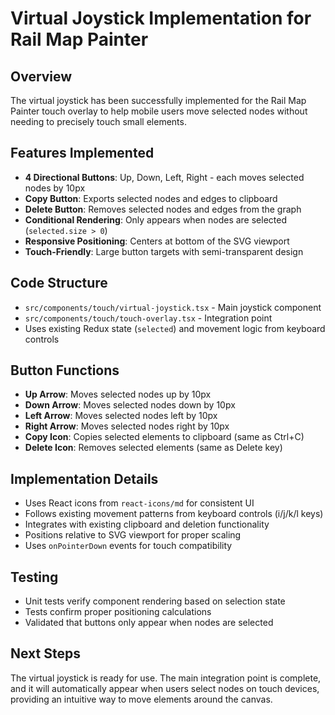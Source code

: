 # Virtual Joystick Implementation for Rail Map Painter

## Overview
The virtual joystick has been successfully implemented for the Rail Map Painter touch overlay to help mobile users move selected nodes without needing to precisely touch small elements.

## Features Implemented
- **4 Directional Buttons**: Up, Down, Left, Right - each moves selected nodes by 10px
- **Copy Button**: Exports selected nodes and edges to clipboard
- **Delete Button**: Removes selected nodes and edges from the graph
- **Conditional Rendering**: Only appears when nodes are selected (`selected.size > 0`)
- **Responsive Positioning**: Centers at bottom of the SVG viewport
- **Touch-Friendly**: Large button targets with semi-transparent design

## Code Structure
- `src/components/touch/virtual-joystick.tsx` - Main joystick component
- `src/components/touch/touch-overlay.tsx` - Integration point
- Uses existing Redux state (`selected`) and movement logic from keyboard controls

## Button Functions
- **Up Arrow**: Moves selected nodes up by 10px  
- **Down Arrow**: Moves selected nodes down by 10px
- **Left Arrow**: Moves selected nodes left by 10px
- **Right Arrow**: Moves selected nodes right by 10px
- **Copy Icon**: Copies selected elements to clipboard (same as Ctrl+C)
- **Delete Icon**: Removes selected elements (same as Delete key)

## Implementation Details
- Uses React icons from `react-icons/md` for consistent UI
- Follows existing movement patterns from keyboard controls (i/j/k/l keys)
- Integrates with existing clipboard and deletion functionality
- Positions relative to SVG viewport for proper scaling
- Uses `onPointerDown` events for touch compatibility

## Testing
- Unit tests verify component rendering based on selection state
- Tests confirm proper positioning calculations
- Validated that buttons only appear when nodes are selected

## Next Steps
The virtual joystick is ready for use. The main integration point is complete, and it will automatically appear when users select nodes on touch devices, providing an intuitive way to move elements around the canvas.